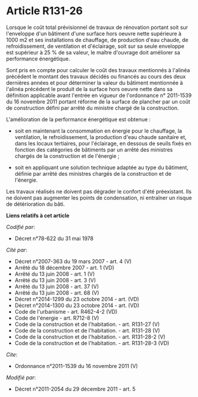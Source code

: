 # Article R131-26

Lorsque le coût total prévisionnel de travaux de rénovation portant soit sur l'enveloppe d'un bâtiment d'une surface hors
oeuvre nette supérieure à 1000 m2 et ses installations de chauffage, de production d'eau chaude, de refroidissement, de
ventilation et d'éclairage, soit sur sa seule enveloppe est supérieur à 25 % de sa valeur, le maître d'ouvrage doit améliorer
sa performance énergétique. 

Sont pris en compte pour calculer le coût des travaux mentionnés à l'alinéa précédent le montant des travaux décidés ou
financés au cours des deux dernières années et pour déterminer la valeur du bâtiment mentionnée à l'alinéa précédent le
produit de la surface hors oeuvre nette dans sa définition applicable avant l'entrée en vigueur de l'ordonnance n° 2011-1539
du 16 novembre 2011 portant réforme de la surface de plancher par un coût de construction défini par arrêté du ministre
chargé de la construction. 

L'amélioration de la performance énergétique est obtenue :

- soit en maintenant la consommation en énergie pour le chauffage, la ventilation, le refroidissement, la production d'eau
chaude sanitaire et, dans les locaux tertiaires, pour l'éclairage, en dessous de seuils fixés en fonction des catégories de
bâtiments par un arrêté des ministres chargés de la construction et de l'énergie ;

- soit en appliquant une solution technique adaptée au type du bâtiment, définie par arrêté des ministres chargés de la
construction et de l'énergie. 

Les travaux réalisés ne doivent pas dégrader le confort d'été préexistant. Ils ne doivent pas augmenter les points de
condensation, ni entraîner un risque de détérioration du bâti.

**Liens relatifs à cet article**

_Codifié par_:

  - Décret n°78-622 du 31 mai 1978

_Cité par_:

  - Décret n°2007-363 du 19 mars 2007 - art. 4 (V)
  - Arrêté du 18 décembre 2007 - art. 1 (VD)
  - Arrêté du 13 juin 2008 - art. 1 (V)
  - Arrêté du 13 juin 2008 - art. 3 (V)
  - Arrêté du 13 juin 2008 - art. 37 (V)
  - Arrêté du 13 juin 2008 - art. 68 (V)
  - Décret n°2014-1299 du 23 octobre 2014 - art. (VD)
  - Décret n°2014-1300 du 23 octobre 2014 - art. (VD)
  - Code de l'urbanisme - art. R462-4-2 (VD)
  - Code de l'énergie - art. R712-8 (V)
  - Code de la construction et de l'habitation. - art. R131-27 (V)
  - Code de la construction et de l'habitation. - art. R131-28 (V)
  - Code de la construction et de l'habitation. - art. R131-28-2 (V)
  - Code de la construction et de l'habitation. - art. R131-28-3 (VD)

_Cite_:

  - Ordonnance n°2011-1539 du 16 novembre 2011 (V)

_Modifié par_:

  - Décret n°2011-2054 du 29 décembre 2011 - art. 5
